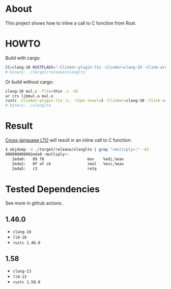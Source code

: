 # About

This project shows how to inline a call to C function from Rust.

# HOWTO

Build with cargo:

```bash
CC=clang-10 RUSTFLAGS="-Clinker-plugin-lto -Clinker=clang-10 -Clink-arg=-fuse-ld=lld-10" cargo build --release
# binary: ./target/release/xlanglto
```

Or build without cargo:

```bash
clang-10 mul.c -flto=thin -c -O2
ar crs libmul.a mul.o
rustc -Clinker-plugin-lto -L. -Copt-level=2 -Clinker=clang-10 -Clink-arg=-fuse-ld=lld-10 src/main.rs -o xlanglto
# binary: ./xlanglto
```

# Result

[Cross-language LTO](http://blog.llvm.org/2019/09/closing-gap-cross-language-lto-between.html) will result in an inline call to C function:

```bash
$ objdump -d ./target/release/xlanglto | grep "<multiply>:" -A3
000000000002eda0 <multiply>:
   2eda0:	89 f8                	mov    %edi,%eax
   2eda2:	0f af c6             	imul   %esi,%eax
   2eda5:	c3                   	retq
```

# Tested Dependencies

See more in github actions.

## 1.46.0
- `clang-10`
- `lld-10`
- `rustc 1.46.0`

## 1.58 
- `clang-13`
- `lld-13`
- `rustc 1.58.0`
